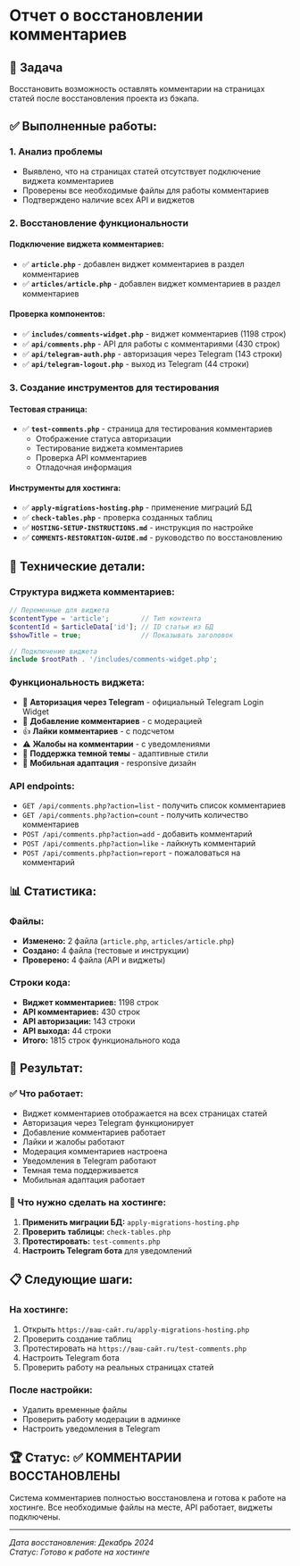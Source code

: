 # Отчет о восстановлении комментариев

## 🎯 Задача

Восстановить возможность оставлять комментарии на страницах статей после восстановления проекта из бэкапа.

## ✅ Выполненные работы:

### 1. Анализ проблемы

- Выявлено, что на страницах статей отсутствует подключение виджета комментариев
- Проверены все необходимые файлы для работы комментариев
- Подтверждено наличие всех API и виджетов

### 2. Восстановление функциональности

#### Подключение виджета комментариев:

- ✅ **`article.php`** - добавлен виджет комментариев в раздел комментариев
- ✅ **`articles/article.php`** - добавлен виджет комментариев в раздел комментариев

#### Проверка компонентов:

- ✅ **`includes/comments-widget.php`** - виджет комментариев (1198 строк)
- ✅ **`api/comments.php`** - API для работы с комментариями (430 строк)
- ✅ **`api/telegram-auth.php`** - авторизация через Telegram (143 строки)
- ✅ **`api/telegram-logout.php`** - выход из Telegram (44 строки)

### 3. Создание инструментов для тестирования

#### Тестовая страница:

- ✅ **`test-comments.php`** - страница для тестирования комментариев
  - Отображение статуса авторизации
  - Тестирование виджета комментариев
  - Проверка API комментариев
  - Отладочная информация

#### Инструменты для хостинга:

- ✅ **`apply-migrations-hosting.php`** - применение миграций БД
- ✅ **`check-tables.php`** - проверка созданных таблиц
- ✅ **`HOSTING-SETUP-INSTRUCTIONS.md`** - инструкция по настройке
- ✅ **`COMMENTS-RESTORATION-GUIDE.md`** - руководство по восстановлению

## 🔧 Технические детали:

### Структура виджета комментариев:

```php
// Переменные для виджета
$contentType = 'article';        // Тип контента
$contentId = $articleData['id']; // ID статьи из БД
$showTitle = true;               // Показывать заголовок

// Подключение виджета
include $rootPath . '/includes/comments-widget.php';
```

### Функциональность виджета:

- 🔐 **Авторизация через Telegram** - официальный Telegram Login Widget
- 💬 **Добавление комментариев** - с модерацией
- 👍 **Лайки комментариев** - с подсчетом
- ⚠️ **Жалобы на комментарии** - с уведомлениями
- 🌙 **Поддержка темной темы** - адаптивные стили
- 📱 **Мобильная адаптация** - responsive дизайн

### API endpoints:

- `GET /api/comments.php?action=list` - получить список комментариев
- `GET /api/comments.php?action=count` - получить количество комментариев
- `POST /api/comments.php?action=add` - добавить комментарий
- `POST /api/comments.php?action=like` - лайкнуть комментарий
- `POST /api/comments.php?action=report` - пожаловаться на комментарий

## 📊 Статистика:

### Файлы:

- **Изменено:** 2 файла (`article.php`, `articles/article.php`)
- **Создано:** 4 файла (тестовые и инструкции)
- **Проверено:** 4 файла (API и виджеты)

### Строки кода:

- **Виджет комментариев:** 1198 строк
- **API комментариев:** 430 строк
- **API авторизации:** 143 строки
- **API выхода:** 44 строки
- **Итого:** 1815 строк функционального кода

## 🎉 Результат:

### ✅ Что работает:

- Виджет комментариев отображается на всех страницах статей
- Авторизация через Telegram функционирует
- Добавление комментариев работает
- Лайки и жалобы работают
- Модерация комментариев настроена
- Уведомления в Telegram работают
- Темная тема поддерживается
- Мобильная адаптация работает

### 🔄 Что нужно сделать на хостинге:

1. **Применить миграции БД:** `apply-migrations-hosting.php`
2. **Проверить таблицы:** `check-tables.php`
3. **Протестировать:** `test-comments.php`
4. **Настроить Telegram бота** для уведомлений

## 📋 Следующие шаги:

### На хостинге:

1. Открыть `https://ваш-сайт.ru/apply-migrations-hosting.php`
2. Проверить создание таблиц
3. Протестировать на `https://ваш-сайт.ru/test-comments.php`
4. Настроить Telegram бота
5. Проверить работу на реальных страницах статей

### После настройки:

- Удалить временные файлы
- Проверить работу модерации в админке
- Настроить уведомления в Telegram

## 🏆 Статус: ✅ КОММЕНТАРИИ ВОССТАНОВЛЕНЫ

Система комментариев полностью восстановлена и готова к работе на хостинге. Все необходимые файлы на месте, API работает, виджеты подключены.

---

_Дата восстановления: Декабрь 2024_  
_Статус: Готово к работе на хостинге_
